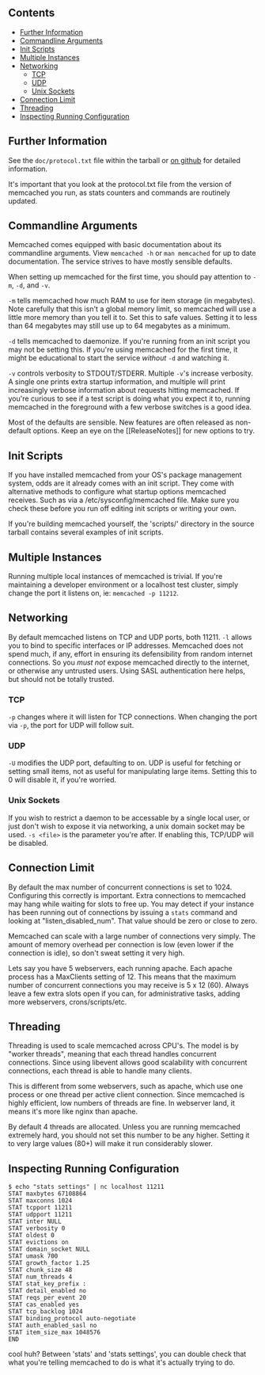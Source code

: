 ## Contents

- [Further Information](#further-information)
- [Commandline Arguments](#commandline-arguments)
- [Init Scripts](#init-scripts)
- [Multiple Instances](#multiple-instances)
- [Networking](#networking)
    - [TCP](#tcp)
    - [UDP](#udp)
    - [Unix Sockets](#unix-sockets)
- [Connection Limit](#connection-limit)
- [Threading](#threading)
- [Inspecting Running Configuration](#inspecting-running-configuration)

<!-- end toc -->

## Further Information

See the `doc/protocol.txt` file within the tarball or [on github](https://github.com/memcached/memcached/blob/master/doc/protocol.txt) for detailed information.

It's important that you look at the protocol.txt file from the version of
memcached you run, as stats counters and commands are routinely updated.

## Commandline Arguments

Memcached comes equipped with basic documentation about its commandline arguments. View `memcached -h` or `man memcached` for up to date documentation. The service strives to have mostly sensible defaults.

When setting up memcached for the first time, you should pay attention to `-m`, `-d`, and `-v`.

`-m` tells memcached how much RAM to use for item storage (in megabytes). Note carefully that this isn't a global memory limit, so memcached will use a little more memory than you tell it to. Set this to safe values. Setting it to less than 64 megabytes may still use up to 64 megabytes as a minimum.

`-d` tells memcached to daemonize. If you're running from an init script you may not be setting this. If you're using memcached for the first time, it might be educational to start the service *without* `-d` and watching it.

`-v` controls verbosity to STDOUT/STDERR. Multiple `-v`'s increase verbosity. A single one prints extra startup information, and multiple will print increasingly verbose information about requests hitting memcached. If you're curious to see if a test script is doing what you expect it to, running memcached in the foreground with a few verbose switches is a good idea.

Most of the defaults are sensible. New features are often released as
non-default options. Keep an eye on the [[ReleaseNotes]] for new options to
try.

## Init Scripts

If you have installed memcached from your OS's package management system, odds are it already comes with an init script. They come with alternative methods to configure what startup options memcached receives. Such as via a /etc/sysconfig/memcached file. Make sure you check these before you run off editing init scripts or writing your own.

If you're building memcached yourself, the 'scripts/' directory in the source tarball contains several examples of init scripts.

## Multiple Instances

Running multiple local instances of memcached is trivial. If you're maintaining a developer environment or a localhost test cluster, simply change the port it listens on, ie: `memcached -p 11212`.

## Networking

By default memcached listens on TCP and UDP ports, both 11211. `-l` allows you to bind to specific interfaces or IP addresses. Memcached does not spend much, if any, effort in ensuring its defensibility from random internet connections. So you *must not* expose memcached directly to the internet, or otherwise any untrusted users. Using SASL authentication here helps, but should not be totally trusted.

### TCP

`-p` changes where it will listen for TCP connections. When changing the port via `-p`, the port for UDP will follow suit.

### UDP

`-U` modifies the UDP port, defaulting to on. UDP is useful for fetching or setting small items, not as useful for manipulating large items. Setting this to 0 will disable it, if you're worried.

### Unix Sockets

If you wish to restrict a daemon to be accessable by a single local user, or just don't wish to expose it via networking, a unix domain socket may be used. `-s <file>` is the parameter you're after. If enabling this, TCP/UDP will be disabled.

## Connection Limit

By default the max number of concurrent connections is set to 1024. Configuring this correctly is important. Extra connections to memcached may hang while waiting for slots to free up. You may detect if your instance has been running out of connections by issuing a `stats` command and looking at "listen_disabled_num". That value should be zero or close to zero.

Memcached can scale with a large number of connections very simply. The amount of memory overhead per connection is low (even lower if the connection is idle), so don't sweat setting it very high.

Lets say you have 5 webservers, each running apache. Each apache process has a MaxClients setting of 12. This means that the maximum number of concurrent connections you may receive is 5 x 12 (60). Always leave a few extra slots open if you can, for administrative tasks, adding more webservers, crons/scripts/etc.

## Threading

Threading is used to scale memcached across CPU's. The model is by "worker threads", meaning that each thread handles concurrent connections. Since using libevent allows good scalability with concurrent connections, each thread is able to handle many clients.

This is different from some webservers, such as apache, which use one process or one thread per active client connection. Since memcached is highly efficient, low numbers of threads are fine. In webserver land, it means it's more like nginx than apache.

By default 4 threads are allocated. Unless you are running memcached extremely hard, you should not set this number to be any higher. Setting it to very large values (80+) will make it run considerably slower.

## Inspecting Running Configuration

```
$ echo "stats settings" | nc localhost 11211
STAT maxbytes 67108864
STAT maxconns 1024
STAT tcpport 11211
STAT udpport 11211
STAT inter NULL
STAT verbosity 0
STAT oldest 0
STAT evictions on
STAT domain_socket NULL
STAT umask 700
STAT growth_factor 1.25
STAT chunk_size 48
STAT num_threads 4
STAT stat_key_prefix :
STAT detail_enabled no
STAT reqs_per_event 20
STAT cas_enabled yes
STAT tcp_backlog 1024
STAT binding_protocol auto-negotiate
STAT auth_enabled_sasl no
STAT item_size_max 1048576
END
```

cool huh? Between 'stats' and 'stats settings', you can double check that what you're telling memcached to do is what it's actually trying to do.
